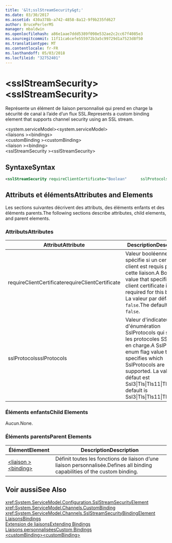 ```yaml
---
title: '&lt;sslStreamSecurity&gt;'
ms.date: 03/30/2017
ms.assetid: 430a378b-a742-4858-8a12-9f9b235fd627
author: BrucePerlerMS
manager: mbaldwin
ms.openlocfilehash: a86e1aae7ddd5389f098e532ae2c2cc67f4085e3
ms.sourcegitcommit: 11f11ca6cefe555972b3a5c99729d1a7523d8f50
ms.translationtype: MT
ms.contentlocale: fr-FR
ms.lasthandoff: 05/03/2018
ms.locfileid: "32752401"
---
```

# <a name="ltsslstreamsecuritygt"></a><span data-ttu-id="c5ba6-102">&lt;sslStreamSecurity&gt;</span><span class="sxs-lookup"><span data-stu-id="c5ba6-102">&lt;sslStreamSecurity&gt;</span></span>
<span data-ttu-id="c5ba6-103">Représente un élément de liaison personnalisé qui prend en charge la sécurité de canal à l’aide d’un flux SSL.</span><span class="sxs-lookup"><span data-stu-id="c5ba6-103">Represents a custom binding element that supports channel security using an SSL stream.</span></span>  
  
 <span data-ttu-id="c5ba6-104">\<system.serviceModel></span><span class="sxs-lookup"><span data-stu-id="c5ba6-104">\<system.serviceModel></span></span>  
<span data-ttu-id="c5ba6-105">\<liaisons ></span><span class="sxs-lookup"><span data-stu-id="c5ba6-105">\<bindings></span></span>  
<span data-ttu-id="c5ba6-106">\<customBinding ></span><span class="sxs-lookup"><span data-stu-id="c5ba6-106">\<customBinding></span></span>  
<span data-ttu-id="c5ba6-107">\<liaison ></span><span class="sxs-lookup"><span data-stu-id="c5ba6-107">\<binding></span></span>  
<span data-ttu-id="c5ba6-108">\<sslStreamSecurity ></span><span class="sxs-lookup"><span data-stu-id="c5ba6-108">\<sslStreamSecurity></span></span>  
  
## <a name="syntax"></a><span data-ttu-id="c5ba6-109">Syntaxe</span><span class="sxs-lookup"><span data-stu-id="c5ba6-109">Syntax</span></span>  
  
```xml  
<sslStreamSecurity requireClientCertificate="Boolean"      sslProtocols="Ssl3|Tls|Tls11|Tls12" />  
```  
  
## <a name="attributes-and-elements"></a><span data-ttu-id="c5ba6-110">Attributs et éléments</span><span class="sxs-lookup"><span data-stu-id="c5ba6-110">Attributes and Elements</span></span>  
 <span data-ttu-id="c5ba6-111">Les sections suivantes décrivent des attributs, des éléments enfants et des éléments parents.</span><span class="sxs-lookup"><span data-stu-id="c5ba6-111">The following sections describe attributes, child elements, and parent elements.</span></span>  
  
### <a name="attributes"></a><span data-ttu-id="c5ba6-112">Attributs</span><span class="sxs-lookup"><span data-stu-id="c5ba6-112">Attributes</span></span>  
  
|<span data-ttu-id="c5ba6-113">Attribut</span><span class="sxs-lookup"><span data-stu-id="c5ba6-113">Attribute</span></span>|<span data-ttu-id="c5ba6-114">Description</span><span class="sxs-lookup"><span data-stu-id="c5ba6-114">Description</span></span>|  
|---------------|-----------------|  
|<span data-ttu-id="c5ba6-115">requireClientCertificate</span><span class="sxs-lookup"><span data-stu-id="c5ba6-115">requireClientCertificate</span></span>|<span data-ttu-id="c5ba6-116">Valeur booléenne qui spécifie si un certificat client est requis pour cette liaison.</span><span class="sxs-lookup"><span data-stu-id="c5ba6-116">A Boolean value that specifies if a client certificate is required for this binding.</span></span> <span data-ttu-id="c5ba6-117">La valeur par défaut est `false`.</span><span class="sxs-lookup"><span data-stu-id="c5ba6-117">The default is `false`.</span></span>|  
|<span data-ttu-id="c5ba6-118">sslProtocols</span><span class="sxs-lookup"><span data-stu-id="c5ba6-118">sslProtocols</span></span>|<span data-ttu-id="c5ba6-119">Valeur d'indicateur d'énumération SslProtocols qui spécifie les protocoles SSL pris en charge.</span><span class="sxs-lookup"><span data-stu-id="c5ba6-119">A SslProtocols enum flag value that specifies which SslProtocols are supported.</span></span> <span data-ttu-id="c5ba6-120">La valeur par défaut est Ssl3&#124;Tls&#124;Tls11&#124;Tls12.</span><span class="sxs-lookup"><span data-stu-id="c5ba6-120">The default is Ssl3&#124;Tls&#124;Tls11&#124;Tls12.</span></span>|  
  
### <a name="child-elements"></a><span data-ttu-id="c5ba6-121">Éléments enfants</span><span class="sxs-lookup"><span data-stu-id="c5ba6-121">Child Elements</span></span>  
 <span data-ttu-id="c5ba6-122">Aucun.</span><span class="sxs-lookup"><span data-stu-id="c5ba6-122">None.</span></span>  
  
### <a name="parent-elements"></a><span data-ttu-id="c5ba6-123">Éléments parents</span><span class="sxs-lookup"><span data-stu-id="c5ba6-123">Parent Elements</span></span>  
  
|<span data-ttu-id="c5ba6-124">Élément</span><span class="sxs-lookup"><span data-stu-id="c5ba6-124">Element</span></span>|<span data-ttu-id="c5ba6-125">Description</span><span class="sxs-lookup"><span data-stu-id="c5ba6-125">Description</span></span>|  
|-------------|-----------------|  
|[<span data-ttu-id="c5ba6-126">\<liaison ></span><span class="sxs-lookup"><span data-stu-id="c5ba6-126">\<binding></span></span>](../../../../../docs/framework/misc/binding.md)|<span data-ttu-id="c5ba6-127">Définit toutes les fonctions de liaison d’une liaison personnalisée.</span><span class="sxs-lookup"><span data-stu-id="c5ba6-127">Defines all binding capabilities of the custom binding.</span></span>|  
  
## <a name="see-also"></a><span data-ttu-id="c5ba6-128">Voir aussi</span><span class="sxs-lookup"><span data-stu-id="c5ba6-128">See Also</span></span>  
 <xref:System.ServiceModel.Configuration.SslStreamSecurityElement>  
 <xref:System.ServiceModel.Channels.CustomBinding>  
 <xref:System.ServiceModel.Channels.SslStreamSecurityBindingElement>  
 [<span data-ttu-id="c5ba6-129">Liaisons</span><span class="sxs-lookup"><span data-stu-id="c5ba6-129">Bindings</span></span>](../../../../../docs/framework/wcf/bindings.md)  
 [<span data-ttu-id="c5ba6-130">Extension de liaisons</span><span class="sxs-lookup"><span data-stu-id="c5ba6-130">Extending Bindings</span></span>](../../../../../docs/framework/wcf/extending/extending-bindings.md)  
 [<span data-ttu-id="c5ba6-131">Liaisons personnalisées</span><span class="sxs-lookup"><span data-stu-id="c5ba6-131">Custom Bindings</span></span>](../../../../../docs/framework/wcf/extending/custom-bindings.md)  
 [<span data-ttu-id="c5ba6-132">\<customBinding></span><span class="sxs-lookup"><span data-stu-id="c5ba6-132">\<customBinding></span></span>](../../../../../docs/framework/configure-apps/file-schema/wcf/custombinding.md)
